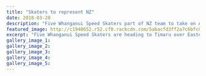 ```yaml
---
title: "Skaters to represent NZ"
date: 2018-03-28
description: "Five Whanganui Speed Skaters part of NZ team to take on Australians in Oceania Speed skating Champs..."
featured_image: http://c1940652.r52.cf0.rackcdn.com/5abacfd3ff2a7c6bfc001065/Skaters-try-this-onechron-28-march.jpg
excerpt: "Five Whanganui Speed Skaters are heading to Timaru over Easter as part of the NZ team to take on the Australians in the Oceania Speed skating Champs."
gallery_image_1: 
gallery_image_2: 
gallery_image_3: 
gallery_image_4: 
gallery_image_5: 
---
```


